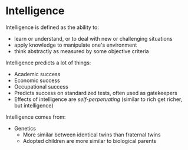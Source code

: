 # Intelligence
Intelligence is defined as the ability to:
* learn or understand, or to deal with new or challenging situations
* apply knowledge to manipulate one's environment
* think abstractly as measured by some objective criteria

Intelligence predicts a lot of things:
* Academic success
* Economic success
* Occupational success
* Predicts success on standardized tests, often used as gatekeepers
* Effects of intelligence are *self-perpetuating* (similar to rich get richer, but intelligence)

Intelligence comes from:
* Genetics
	* More similar between identical twins than fraternal twins
	* Adopted children are more similar to biological parents
